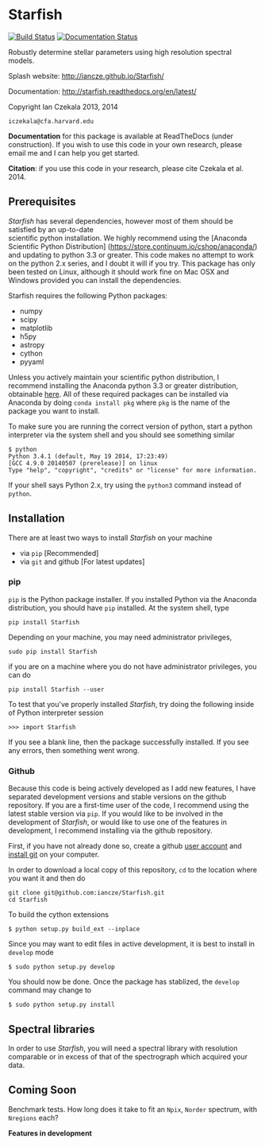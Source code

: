 # Starfish

[![Build Status](https://travis-ci.org/iancze/Starfish.svg)](https://travis-ci.org/iancze/Starfish)
[![Documentation Status](https://readthedocs.org/projects/starfish/badge/?version=latest)](https://readthedocs.org/projects/starfish/?badge=latest)

Robustly determine stellar parameters using high resolution spectral models. 

Splash website: http://iancze.github.io/Starfish/

Documentation: http://starfish.readthedocs.org/en/latest/

Copyright Ian Czekala 2013, 2014

`iczekala@cfa.harvard.edu`

**Documentation** for this package is available at ReadTheDocs (under construction). If you wish to use 
this code in your own research, please email me and I can help you get started.

**Citation**: if you use this code in your research, please cite Czekala et al. 2014.

## Prerequisites 

*Starfish* has several dependencies, however most of them should be satisfied by an up-to-date  
scientific python installation. We highly recommend using the [Anaconda Scientific Python Distribution]
(https://store.continuum.io/cshop/anaconda/) and updating to python 3.3 or greater. This code makes no attempt to work
on the python 2.x series, and I doubt it will if you try. This package has only been tested on Linux, 
although it should work fine on Mac OSX and Windows provided you can install the dependencies.

Starfish requires the following Python packages:

* numpy
* scipy
* matplotlib
* h5py
* astropy
* cython
* pyyaml

Unless you actively maintain your scientific python distribution, I recommend installing the Anaconda python 3.3 or 
greater distribution, obtainable [here](https://store.continuum.io/cshop/anaconda/). All of these required packages
can be installed via Anaconda by doing `conda install pkg` where `pkg` is the name of the package you want to install.

To make sure you are running the correct version of python, start a python interpreter via the system shell and you 
should see something similar

    $ python
    Python 3.4.1 (default, May 19 2014, 17:23:49) 
    [GCC 4.9.0 20140507 (prerelease)] on linux  
    Type "help", "copyright", "credits" or "license" for more information.   

If your shell says Python 2.x, try using the `python3` command instead of `python`.

## Installation

There are at least two ways to install *Starfish* on your machine

* via `pip` [Recommended]
* via `git` and github [For latest updates]

### pip

`pip` is the Python package installer. If you installed Python via the Anaconda distribution, 
you should have `pip` installed. At the system shell, type 

    pip install Starfish
    
Depending on your machine, you may need administrator privileges,
 
    sudo pip install Starfish
    
if you are on a machine where you do not have administrator privileges, you can do

    pip install Starfish --user
    
To test that you've properly installed *Starfish*, try doing the following inside of Python interpreter session

    >>> import Starfish

If you see a blank line, then the package successfully installed. If you see any errors, then something went wrong. 
 
### Github

Because this code is being actively developed as I add new features, I have separated development versions and 
stable versions on the github repository. If you are a first-time user of the code, I recommend using the latest stable 
version via `pip`. If you would like to be involved in the development of *Starfish*, 
or would like to use one of the features in development, I recommend installing via the github repository.

First, if you have not already done so, create a github [user account](https://github.com/) and 
[install git](http://git-scm.com/downloads) on your computer.

In order to download a local copy of this repository, ``cd`` to the location where you want it and then do

    git clone git@github.com:iancze/Starfish.git
    cd Starfish

To build the cython extensions

    $ python setup.py build_ext --inplace

Since you may want to edit files in active development, it is best to install in `develop` mode

    $ sudo python setup.py develop

You should now be done. Once the package has stablized, the `develop` command may change to

    $ sudo python setup.py install


## Spectral libraries

In order to use *Starfish*, you will need a spectral library with resolution comparable or in excess of that of the 
spectrograph which acquired your data.

## Coming Soon

Benchmark tests. How long does it take to fit an `Npix`, `Norder` spectrum, with `Nregions` each? 

**Features in development**
